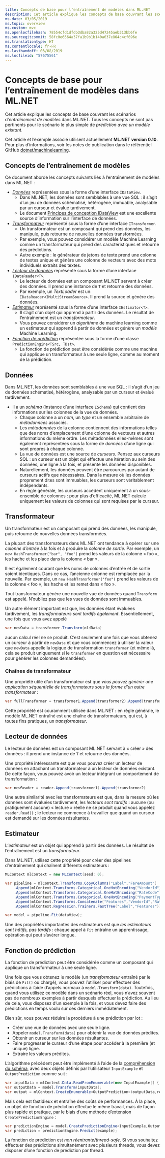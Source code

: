 ```yaml
---
title: Concepts de base pour l’entraînement de modèles dans ML.NET
description: Cet article explique les concepts de base couvrant les scénarios d’*entraînement de modèles* dans ML.NET. Tous les concepts ne sont pas pertinents pour le scénario le plus simple de *prédiction avec un modèle existant*.
ms.date: 03/05/2019
ms.topic: overview
ms.custom: mvc
ms.openlocfilehash: 78554cfd1dfdb3dba82a325d47245aeb313bb6fe
ms.sourcegitcommit: 58fc0e6564a37fa1b9b1b140a637e864c4cf696e
ms.translationtype: HT
ms.contentlocale: fr-FR
ms.lasthandoff: 03/08/2019
ms.locfileid: "57675561"
---
```

# <a name="basic-concepts-for-model-training-in-mlnet"></a>Concepts de base pour l’entraînement de modèles dans ML.NET

Cet article explique les concepts de base couvrant les scénarios d’*entraînement de modèles* dans ML.NET. Tous les concepts ne sont pas pertinents pour le scénario le plus simple de *prédiction avec un modèle existant*.

Cet article et l’exemple associé utilisent actuellement **ML.NET version 0.10**. Pour plus d’informations, voir les notes de publication dans le référentiel GitHub [dotnet/machinelearning](https://github.com/dotnet/machinelearning/tree/master/docs/release-notes).

## <a name="model-training-concepts"></a>Concepts de l’entraînement de modèles

Ce document aborde les concepts suivants liés à l’entraînement de modèles dans ML.NET :

- [*Données*](#data) représentées sous la forme d’une interface `IDataView`.
  - Dans ML.NET, les données sont semblables à une vue SQL : il s’agit d’un jeu de données schématisé, hétérogène, immuable, analysable par un curseur et évalué tardivement. 
  - Le document [Principes de conception IDataView](https://github.com/dotnet/machinelearning/blob/master/docs/code/IDataViewDesignPrinciples.md) est une excellente source d’information sur l’interface de données.
- [*Transformateur*](#transformer) représenté sous la forme d’une interface `ITransformer`.
  - Un transformateur est un composant qui prend des données, les manipule, puis retourne de nouvelles données transformées.
  - Par exemple, vous pouvez considérer un modèle Machine Learning comme un transformateur qui prend des caractéristiques et retourne des prédictions.
  - Autre exemple : le générateur de jetons de texte prend une colonne de textes unique et génère une colonne de vecteurs avec des mots individuels extraits des textes.
- [*Lecteur de données*](#data-reader) représenté sous la forme d’une interface `IDataReader<T>`.
  - Le lecteur de données est un composant ML.NET servant à créer des données. Il prend une instance de `T` et retourne des données. 
  - Par exemple, un *TextLoader* est un `IDataReader<IMultiStreamSource>`. Il prend la source et génère des données. 
- [*Estimateur*](#estimator) représenté sous la forme d’une interface `IEstimator<T>`.
  - Il s’agit d’un objet qui apprend à partir des données. Le résultat de l’entraînement est un *transformateur*.
  - Vous pouvez considérer un *algorithme* de machine learning comme un estimateur qui apprend à partir de données et génère un *modèle* Machine Learning.
- [*Fonction de prédiction*](#prediction-function) représentée sous la forme d’une classe `PredictionEngine<TSrc, TDst>`.
  - La fonction de prédiction peut être considérée comme une machine qui applique un transformateur à une seule ligne, comme au moment de la prédiction.

## <a name="data"></a>Données

Dans ML.NET, les données sont semblables à une vue SQL : il s’agit d’un jeu de données schématisé, hétérogène, analysable par un curseur et évalué tardivement.

- Il a un *schéma* (instance d’une interface `ISchema`) qui contient des informations sur les colonnes de la vue de données.
  - Chaque colonne a un *nom*, un *type* et un ensemble arbitraire de *métadonnées* associés.
  - Les *métadonnées* de la colonne contiennent des informations telles que des noms d’emplacement d’une colonne de vecteurs et autres informations du même ordre. Les métadonnées elles-mêmes sont également représentées sous la forme de *données* d’une ligne qui sont propres à chaque colonne.
  - La vue de données est une source de *curseurs*. Pensez aux curseurs SQL : un curseur est un objet qui effectue une itération au sein des données, une ligne à la fois, et présente les données disponibles.
  - Naturellement, les données peuvent être parcourues par autant de curseurs actifs que nécessaires. Dans la mesure où les données proprement dites sont immuables, les curseurs sont véritablement indépendants.
  - En règle générale, les curseurs accèdent uniquement à un sous-ensemble de colonnes : pour plus d’efficacité, ML.NET calcule uniquement les valeurs de colonnes qui sont requises par le curseur.

## <a name="transformer"></a>Transformateur

Un transformateur est un composant qui prend des données, les manipule, puis retourne de nouvelles données transformées.

La plupart des transformateurs dans ML.NET ont tendance à opérer sur une *colonne d’entrée* à la fois et à produire la *colonne de sortie*. Par exemple, un `new HashTransformer("bar", "foo")` prend les valeurs de la colonne « foo », les hache et les place dans la colonne « bar ». 

Il est également courant que les noms de colonnes d’entrée et de sortie soient identiques. Dans ce cas, l’ancienne colonne est remplacée par la nouvelle. Par exemple, un `new HashTransformer("foo")` prend les valeurs de la colonne « foo », les hache et les remet dans « foo ». 

Tout transformateur génère une nouvelle vue de données quand `Transform` est appelé. N’oubliez pas que les vues de données sont immuables.

Un autre élément important est que, les données étant évaluées tardivement, les *transformateurs sont tardifs également*. Essentiellement, une fois que vous avez appelé

```csharp
var newData = transformer.Transform(oldData)
```

aucun calcul réel ne se produit. C’est seulement une fois que vous obtenez un curseur à partir de `newData` et que vous commencez à utiliser la valeur que `newData` appelle la logique de transformation `transformer` (et même là, cela se produit uniquement si le `transformer` en question est nécessaire pour générer les colonnes demandées).

### <a name="transformer-chains"></a>Chaînes de transformateur

Une propriété utile d’un transformateur est que *vous pouvez générer une application séquentielle de transformateurs sous la forme d’un autre transformateur* :

```csharp
var fullTransformer = transformer1.Append(transformer2).Append(transformer3);
```

Cette propriété est couramment utilisée dans ML.NET : en règle générale, le modèle ML.NET entraîné est une chaîne de transformateurs, qui est, à toutes fins pratiques, un *transformateur*.

## <a name="data-reader"></a>Lecteur de données

Le lecteur de données est un composant ML.NET servant à « créer » des données : il prend une instance de `T` et retourne des données.

Une propriété intéressante est que vous pouvez créer un lecteur de données en attachant un transformateur à un lecteur de données existant. De cette façon, vous pouvez avoir un lecteur intégrant un comportement de transformation :

```csharp
var newReader = reader.Append(transformer1).Append(transformer2)
```

Une autre similarité avec les transformateurs est que, dans la mesure où les données sont évaluées tardivement, les *lecteurs sont tardifs* : aucune (ou pratiquement aucune) « lecture » réelle ne se produit quand vous appelez `reader.Read()` ; le lecteur ne commence à travailler que quand un curseur est demandé sur les données résultantes.

## <a name="estimator"></a>Estimateur

L’*estimateur* est un objet qui apprend à partir des données. Le résultat de l’entraînement est un *transformateur*.

Dans ML.NET, utilisez cette propriété pour créer des pipelines d’entraînement qui chaînent différents estimateurs :

```csharp
MLContext mlContext = new MLContext(seed: 0);

var pipeline = mlContext.Transforms.CopyColumns("Label","FareAmount")
    .Append(mlContext.Transforms.Categorical.OneHotEncoding("VendorId"))
    .Append(mlContext.Transforms.Categorical.OneHotEncoding("RateCode"))
    .Append(mlContext.Transforms.Categorical.OneHotEncoding("PaymentType"))
    .Append(mlContext.Transforms.Concatenate("Features","VendorId","RateCode","PassengerCount","TripTime","TripDistance","PaymentType"))
    .Append(mlContext.Regression.Trainers.FastTree("Label","Features"));

var model = pipeline.Fit(dataView);
```

Une des propriétés importantes des estimateurs est que *les estimateurs sont hâtifs, pas tardifs* : chaque appel à `Fit` entraîne un apprentissage, opération qui peut s’avérer longue.

## <a name="prediction-function"></a>Fonction de prédiction

La fonction de prédiction peut être considérée comme un composant qui applique un transformateur à une seule ligne.

Une fois que vous obtenez le modèle (un *transformateur* entraîné par le biais de `Fit()` ou chargé), vous pouvez l’utiliser pour effectuer des prédictions à l’aide d’appels normaux à `model.Transform(data)`. Toutefois, quand vous utilisez ce modèle dans un scénario réel, vous n’avez souvent pas de nombreux exemples à partir desquels effectuer la prédiction. Au lieu de cela, vous disposez d’un exemple à la fois, et vous devez faire des prédictions en temps voulu sur ces derniers immédiatement.

Bien sûr, vous pouvez réduire la procédure à une prédiction par lot :

- Créer une vue de données avec une seule ligne.
- Appeler `model.Transform(data)` pour obtenir la vue de données prédites.
- Obtenir un curseur sur les données résultantes.
- Faire progresser le curseur d’une étape pour accéder à la première (et unique) ligne.
- Extraire les valeurs prédites.

L’algorithme précédent peut être implémenté à l’aide de la [compréhension du schéma](https://github.com/dotnet/machinelearning/blob/master/docs/code/SchemaComprehension.md), avec deux objets définis par l’utilisateur `InputExample` et `OutputPrediction` comme suit :

```csharp
var inputData = mlContext.Data.ReadFromEnumerable(new InputExample[] { example });
var outputData = model.Transform(inputData);
var output = mlContext.CreateEnumerable<OutputPrediction>(outputData,reuseRowObject:false).First();
```

Mais cela est fastidieux et entraîne des coûts de performances. À la place, un objet de fonction de prédiction effectue le même travail, mais de façon plus rapide et pratique, par le biais d’une méthode d’extension `CreatePredictionEngine` :

```csharp
var predictionEngine = model.CreatePredictionEngine<InputExample,OutputPrediction>(mlContext);
var prediction = predictionEngine.Predict(example);
```

La fonction de prédiction est *non réentrante/thread-safe*. Si vous souhaitez effectuer des prédictions simultanément avec plusieurs threads, vous devez disposer d’une fonction de prédiction par thread.
